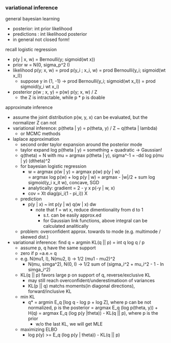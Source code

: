 ### variational inference

general bayesian learning
- posterior: int prior likelihood
- predictions : int likelihood posterior
- in general not closed form!

recall logistic regression
- p(y | x, w) = Bernoulli(y; sigmoid(wt x))
- prior w = N(0, sigma_p^2 I)
- likelihood p(y; x, w) = prod p(y_i ; x_i, w) = prod Bernoulli(y_i; sigmoid(wt x_I))
  - suppose y in {1, -1} -> prod Bernoulli(y_i; sigmoid(wt x_I)) = prod sigmoid(y_i wt x_i)
- posterior p(w ; x, y) = p(w) p(y; x, w) / Z
  - the Z is intractable, while p * p is doable

approximate inference
-  assume the joint distribution p(w, y, x) can be evaluated, but the normalizer Z can not
- variational inference: p(theta | y) = p(theta, y) / Z ~ q(theta | lambda)
  - or MCMC methods
- laplace approximation
  - second order taylor expansion around the posterior mode
  - taylor expand log p(theta | y) = something + quadratic -> Gaussian!
  - q(theta) = N with mu = argmax p(theta | y), sigma^-1 = -dd log p(mu | y) (dtheta)^2
  - for bayesian logistic regression
    - w = argmax p(w | y) = argmax p(w) p(y | w)  
      = argmax log p(w) + log p(y | w)
      = argmax - |w|/2 + sum log sigmoid(y_i x_it w), concave, SGD
    - analytically: gradient = 2 - y x p(-y | w, x)
    - cov = Xt diag(pi_i(1 - pi_i)) X
  - prediction
    - p(y | x) ~ int p(y | w) q(w | x) dw
      - note that f = wt x, reduce dimentionality from d to 1
        - s.t. can be easily approx.ed
        - for Gaussian link functions, above integral can be calculated analitically
  - problem: overconfident approx. towards to mode (e.g. multimode / skewed dist.)
- variational inference: find q = argmin KL(q || p) = int q log q / p
  - assume p, q have the same support
  - zero if p =a.e.= q
  - e.g. N(mu1, I), N(mu2, I) -> 1/2 (mu1 - mu2)^2
    - N(mu, simga^2), N(0, I) -> 1/2 sum of (sigma_i^2 + mu_i^2 - 1 - ln simga_i^2)
  - KL(q || p) favors large p on support of q, reverse/exclusive KL
    - may still reach overconfident/underestimatioon of variances
    - KL(p || q) matchs moments(in diagonal directions), forward/inclusive KL
  - min KL
    - q* = argmin E_q [log q - log p + log Z], where p can be not normalized, p is the posterior
    = argmax E_q (log p(theta, y)) + H(q)
    = argmax E_q (log p(y |theta)) - KL(q || p), where p is the prior
      - w/o the last KL, we will get MLE
  - maximizing ELBO
    - log p(y) >= E_q (log p(y | theta)) - KL(q || p)